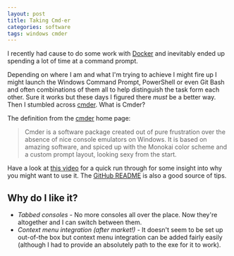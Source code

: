 ```yaml
---
layout: post
title: Taking Cmd-er
categories: software
tags: windows cmder
---
```


I recently had cause to do some work with [Docker](https://www.docker.com/why-docker) and inevitably ended up spending a lot of time at a command prompt.

<!--more-->

Depending on where I am and what I'm trying to achieve I might fire up I might launch the Windows Command Prompt, PowerShell or even Git Bash and often combinations of them all to help distinguish the task form each other. Sure it works but these days I figured there _must_ be a better way. Then I stumbled across [cmder](http://cmder.net/).
What is Cmder?

The definition from the [cmder](http://cmder.net/) home page:

> Cmder is a software package created out of pure frustration over the absence of nice console emulators on Windows. It is based on amazing software, and spiced up with the Monokai color scheme and a custom prompt layout, looking sexy from the start.

Have a look at [this video](https://www.youtube.com/watch?v=Xm790AkFeK4) for a quick run through for some insight into why you might want to use it. The [GitHub README](https://github.com/cmderdev/cmder) is also a good source of tips.

## Why do I like it?

- _Tabbed consoles_ - No more consoles all over the place. Now they're altogether and I can switch between them.
- _Context menu integration (after market!)_ - It doesn't seem to be set up out-of-the box but context menu integration can be added fairly easily (although I had to provide an absolutely path to the exe for it to work).
